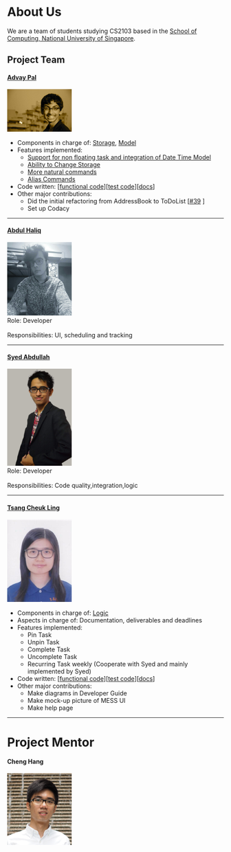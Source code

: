 # About Us

We are a team of students studying CS2103 based in the [School of Computing, National University of Singapore](http://www.comp.nus.edu.sg).

## Project Team

#### [Advay Pal](https://github.com/advaypal)
<img src="images/AdvayPal.jpg" width="150"><br>
* Components in charge of: [Storage](https://github.com/CS2103AUG2016-T14-C4/main/blob/master/docs/DeveloperGuide.md#storage-component), [Model](https://github.com/CS2103AUG2016-T14-C4/main/blob/master/docs/DeveloperGuide.md#model-component)
* Features implemented: 
	* [Support for non floating task and integration of Date Time Model](https://github.com/CS2103AUG2016-T14-C4/main/pull/45)
	* [Ability to Change Storage](https://github.com/CS2103AUG2016-T14-C4/main/pull/64)
	* [More natural commands](https://github.com/CS2103AUG2016-T14-C4/main/pull/69)
	* [Alias Commands](https://github.com/CS2103AUG2016-T14-C4/main/pull/82)
* Code written: [[functional code](https://github.com/CS2103AUG2016-T14-C4/main/blob/master/collated/main/A0144939R.md)][[test code](https://github.com/CS2103AUG2016-T14-C4/main/blob/master/collated/test/A0144939R.md)][[docs](https://github.com/CS2103AUG2016-T14-C4/main/blob/master/collated/docs/A0144939R.md)]
* Other major contributions:
  * Did the initial refactoring from AddressBook to ToDoList [[#39](https://github.com/CS2103AUG2016-T14-C4/main/pull/39) ]
  * Set up Codacy

-----

#### [Abdul Haliq](https://github.com/AHaliq)
<img src="images/AbdulHaliq.jpg" width="150"><br>
Role: Developer <br>  
Responsibilities: UI, scheduling and tracking

-----

#### [Syed Abdullah](https://github.com/Skaty)
<img src="images/SyedAbdullah.jpg" width="150"><br>
Role: Developer <br>  
Responsibilities: Code quality,integration,logic

-----

#### [Tsang Cheuk Ling](https://github.com/SukiTsang)
<img src="images/SukiTsang.jpg" width="150"><br>
* Components in charge of: [Logic](https://github.com/CS2103AUG2016-T14-C4/main/blob/master/docs/DeveloperGuide.md#logic-component) 
* Aspects in charge of: Documentation, deliverables and deadlines
* Features implemented: 
	* Pin Task
	* Unpin Task
	* Complete Task
	* Uncomplete Task
	* Recurring Task weekly (Cooperate with Syed and mainly implemented by Syed)
* Code written: [[functional code](https://github.com/CS2103AUG2016-T14-C4/main/blob/master/collated/main/A0153467Y.md)][[test code](https://github.com/CS2103AUG2016-T14-C4/main/blob/master/collated/test/A0153467Y.md)][[docs](https://github.com/CS2103AUG2016-T14-C4/main/blob/master/collated/docs/A0153467Y.md)]
* Other major contributions:
    * Make diagrams in Developer Guide
    * Make mock-up picture of MESS UI
    * Make help page
    
 -----

# Project Mentor

#### Cheng Hang
<img src="images/ChengHang.jpg" width="150"><br>



